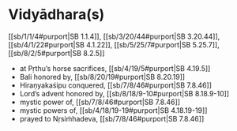 # Vidyādhara(s)

[[sb/1/1/4#purport|SB 1.1.4]], [[sb/3/20/44#purport|SB 3.20.44]], [[sb/4/1/22#purport|SB 4.1.22]], [[sb/5/25/7#purport|SB 5.25.7]], [[sb/8/2/5#purport|SB 8.2.5]]

* at Pṛthu’s horse sacrifices, [[sb/4/19/5#purport|SB 4.19.5]]
* Bali honored by, [[sb/8/20/19#purport|SB 8.20.19]]
* Hiraṇyakaśipu conquered, [[sb/7/8/46#purport|SB 7.8.46]]
* Lord’s advent honored by, [[sb/8/18/9-10#purport|SB 8.18.9-10]]
* mystic power of, [[sb/7/8/46#purport|SB 7.8.46]]
* mystic powers of, [[sb/4/18/19-19#purport|SB 4.18.19-19]]
* prayed to Nṛsiṁhadeva, [[sb/7/8/46#purport|SB 7.8.46]]
